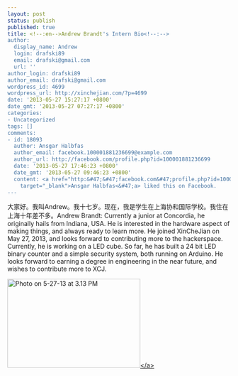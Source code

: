 ```yaml
---
layout: post
status: publish
published: true
title: <!--:en-->Andrew Brandt's Intern Bio<!--:-->
author:
  display_name: Andrew
  login: drafski89
  email: drafski@gmail.com
  url: ''
author_login: drafski89
author_email: drafski@gmail.com
wordpress_id: 4699
wordpress_url: http://xinchejian.com/?p=4699
date: '2013-05-27 15:27:17 +0800'
date_gmt: '2013-05-27 07:27:17 +0800'
categories:
- Uncategorized
tags: []
comments:
- id: 18093
  author: Ansgar Halbfas
  author_email: facebook.100001881236699@example.com
  author_url: http://facebook.com/profile.php?id=100001881236699
  date: '2013-05-27 17:46:23 +0800'
  date_gmt: '2013-05-27 09:46:23 +0800'
  content: <a href="http:&#47;&#47;facebook.com&#47;profile.php?id=100001881236699"
    target="_blank">Ansgar Halbfas<&#47;a> liked this on Facebook.
---
```

<p><!--:zh-->大家好。我叫Andrew。我十七岁。现在，我是学生在上海协和国际学校。我住在上海十年差不多。<!--:--><!--:en-->Andrew Brandt: Currently a junior at Concordia, he originally hails from Indiana, USA. He is interested in the hardware aspect of making things, and always ready to learn more. He joined XinCheJian on May 27, 2013, and looks forward to contributing more to the hackerspace. Currently, he is working on a LED cube. So far, he has built a 24 bit LED binary counter and a simple security system, both running on Arduino. He looks forward to earning a degree in engineering in the near future, and wishes to contribute more to XCJ. </p>
<p><a href="http:&#47;&#47;xinchejian.com&#47;wp-content&#47;uploads&#47;2013&#47;05&#47;Photo-on-5-27-13-at-3.13-PM1.jpg"><img src="http:&#47;&#47;xinchejian.com&#47;wp-content&#47;uploads&#47;2013&#47;05&#47;Photo-on-5-27-13-at-3.13-PM1-300x200.jpg" alt="Photo on 5-27-13 at 3.13 PM" width="300" height="200" class="alignnone size-medium wp-image-4700" &#47;><&#47;a><!--:--></p>
